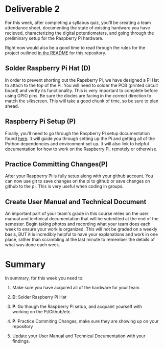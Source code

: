 # Deliverable 2

For this week, after completing a syllabus quiz, you'll be creating a team attendance sheet, documenting the state of existing hardware you have recieved, characterizing the digital potentiometers, and going through the preliminary setup for the Raspberry Pi hardware. 

Right now would also be a good time to read through the rules for the project outlined [in the README](../README.md) for this repository.
 

## Solder Raspberry Pi Hat (D)

In order to prevent shorting out the Rapsberry Pi, we have designed a Pi Hat to attach to the top of the Pi. You will need to solder the PCB (printed circuit board) and verify its functionality. This is very important to complete before using GPIO pins. Be sure the diodes are facing in the correct direction to match the silkscreen. This will take a good chunk of time, so be sure to plan ahead.


## Raspberry Pi Setup (P)

Finally, you'll need to go through the Raspberry Pi setup documentation found [here](setup/pi_setup.md). It will guide you through setting up the Pi and getting all of the Python dependencies and environment set up. It will also link to helpful documentation for how to work on the Raspberry Pi, remotely or otherwise.

## Practice Committing Changes(P)

After your Raspberry Pi is fully setup along with your github account. You can now use git to save changes on the pi to github or save changes on github to the pi. This is very useful when coding in groups. 

## Create User Manual and Technical Document 

An important part of your team's grade in this course relies on the user manual and technical documentation that will be submitted at the end of the semester. Begin taking photos and recording what your team does each week to ensure your work is organized. This will not be graded on a weekly basis, BUT it is incredibly helpful to have your explanations and work in one place, rather than scrambling at the last minute to remember the details of what was done each week.

# Summary

In summary, for this week you need to:

1. Make sure you have acquired all of the hardware for your team.

2. **D**: Solder Raspberry Pi Hat

3. **P**: Go though the Raspberry Pi setup, and acquaint yourself with working on the Pi/Github/etc.

4. **P**:  Practice Commiting Changes, make sure they are showing up on your repository 

5. Update your User Manual and Technical Documentation with your findings.

